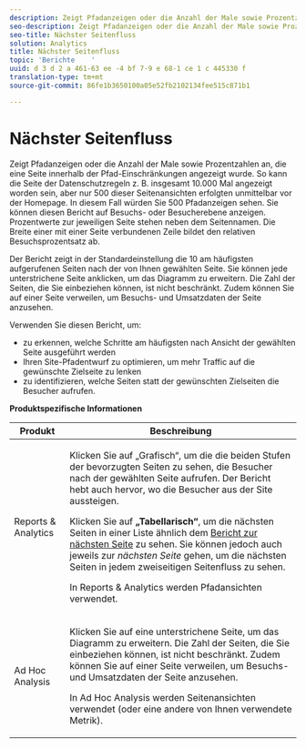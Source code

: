 ```yaml
---
description: Zeigt Pfadanzeigen oder die Anzahl der Male sowie Prozentzahlen an, die eine Seite innerhalb der Pfad-Einschränkungen angezeigt wurde. So kann die Seite der Datenschutzregeln z. B. insgesamt 10.000 Mal angezeigt worden sein, aber nur 500 dieser Seitenansichten erfolgten unmittelbar vor der Homepage. In diesem Fall würden Sie 500 Pfadanzeigen sehen. Sie können diesen Bericht auf Besuchs- oder Besucherebene anzeigen. Prozentwerte zur jeweiligen Seite stehen neben dem Seitennamen. Die Breite einer mit einer Seite verbundenen Zeile bildet den relativen Besuchsprozentsatz ab.
seo-description: Zeigt Pfadanzeigen oder die Anzahl der Male sowie Prozentzahlen an, die eine Seite innerhalb der Pfad-Einschränkungen angezeigt wurde. So kann die Seite der Datenschutzregeln z. B. insgesamt 10.000 Mal angezeigt worden sein, aber nur 500 dieser Seitenansichten erfolgten unmittelbar vor der Homepage. In diesem Fall würden Sie 500 Pfadanzeigen sehen. Sie können diesen Bericht auf Besuchs- oder Besucherebene anzeigen. Prozentwerte zur jeweiligen Seite stehen neben dem Seitennamen. Die Breite einer mit einer Seite verbundenen Zeile bildet den relativen Besuchsprozentsatz ab.
seo-title: Nächster Seitenfluss
solution: Analytics
title: Nächster Seitenfluss
topic: 'Berichte    '
uuid: d 3 d 2 a 461-63 ee -4 bf 7-9 e 68-1 ce 1 c 445330 f
translation-type: tm+mt
source-git-commit: 86fe1b3650100a05e52fb2102134fee515c871b1

---
```



# Nächster Seitenfluss

Zeigt Pfadanzeigen oder die Anzahl der Male sowie Prozentzahlen an, die eine Seite innerhalb der Pfad-Einschränkungen angezeigt wurde. So kann die Seite der Datenschutzregeln z. B. insgesamt 10.000 Mal angezeigt worden sein, aber nur 500 dieser Seitenansichten erfolgten unmittelbar vor der Homepage. In diesem Fall würden Sie 500 Pfadanzeigen sehen. Sie können diesen Bericht auf Besuchs- oder Besucherebene anzeigen. Prozentwerte zur jeweiligen Seite stehen neben dem Seitennamen. Die Breite einer mit einer Seite verbundenen Zeile bildet den relativen Besuchsprozentsatz ab.

Der Bericht zeigt in der Standardeinstellung die 10 am häufigsten aufgerufenen Seiten nach der von Ihnen gewählten Seite. Sie können jede unterstrichene Seite anklicken, um das Diagramm zu erweitern. Die Zahl der Seiten, die Sie einbeziehen können, ist nicht beschränkt. Zudem können Sie auf einer Seite verweilen, um Besuchs- und Umsatzdaten der Seite anzusehen.

Verwenden Sie diesen Bericht, um:

* zu erkennen, welche Schritte am häufigsten nach Ansicht der gewählten Seite ausgeführt werden
* Ihren Site-Pfadentwurf zu optimieren, um mehr Traffic auf die gewünschte Zielseite zu lenken
* zu identifizieren, welche Seiten statt der gewünschten Zielseiten die Besucher aufrufen.

**Produktspezifische Informationen**

<table id="table_A68A0DC384A74DC4895C8B01F760E175"> 
 <thead> 
  <tr> 
   <th colname="col1" class="entry"> Produkt </th> 
   <th colname="col2" class="entry"> Beschreibung </th> 
  </tr> 
 </thead>
 <tbody> 
  <tr> 
   <td colname="col1"> Reports &amp; Analytics </td> 
   <td colname="col2"> <p> Klicken Sie auf <span class="uicontrol">„Grafisch“</span>, um die die beiden Stufen der bevorzugten Seiten zu sehen, die Besucher nach der gewählten Seite aufrufen. Der Bericht hebt auch hervor, wo die Besucher aus der Site aussteigen. </p> <p>Klicken Sie auf <b>„Tabellarisch“</b>, um die nächsten Seiten in einer Liste ähnlich dem <a href="../../../components/c-variables/dimensionslist/reports-next-page.md#concept_E3D0FEC81E1F4987B39CC467F19FFCFF" format="dita" scope="local"> Bericht zur nächsten Seite</a> zu sehen. Sie können jedoch auch jeweils zur <i>nächsten Seite</i> gehen, um die nächsten Seiten in jedem zweiseitigen Seitenfluss zu sehen. </p> <p>In Reports &amp; Analytics werden Pfadansichten verwendet. </p> </td> 
  </tr> 
  <tr> 
   <td colname="col1"> Ad Hoc Analysis </td> 
   <td colname="col2"> <p>Klicken Sie auf eine unterstrichene Seite, um das Diagramm zu erweitern. Die Zahl der Seiten, die Sie einbeziehen können, ist nicht beschränkt. Zudem können Sie auf einer Seite verweilen, um Besuchs- und Umsatzdaten der Seite anzusehen. </p> <p>In Ad Hoc Analysis werden Seitenansichten verwendet (oder eine andere von Ihnen verwendete Metrik). </p> </td> 
  </tr> 
 </tbody> 
</table>

